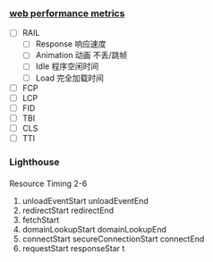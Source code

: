  ### [web performance metrics](https://web.dev/explore/metrics?hl=zh-cn)
 -  [ ] RAIL
    - [ ] Response 响应速度
    - [ ] Animation 动画 不丢/跳帧 
    - [ ] Idle 程序空闲时间
    - [ ] Load 完全加载时间
- [ ] FCP
- [ ] LCP
- [ ] FID
- [ ] TBI
- [ ] CLS
- [ ] TTI
### Lighthouse

####
Resource Timing 2-6
1. unloadEventStart unloadEventEnd
2. redirectStart redirectEnd 
3. fetchStart 
4. domainLookupStart domainLookupEnd
5. connectStart secureConnectionStart connectEnd
6. requestStart  responseStar t 
